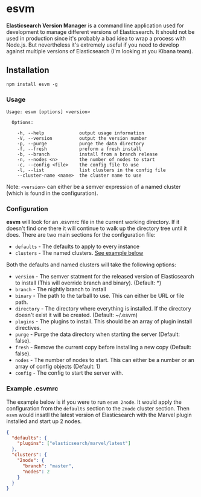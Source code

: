 esvm
====

**Elasticsearch Version Manager** is a command line application used for development to manage different versions of Elasticsearch. It should not be used in production since it's probably a bad idea to wrap a process with Node.js. But nevertheless it's extremely useful if you need to develop against multiple versions of Elasticsearch (I'm looking at you Kibana team).

## Installation
```
npm install esvm -g
```

### Usage
```
Usage: esvm [options] <version>

  Options:

    -h, --help             output usage information
    -V, --version          output the version number
    -p, --purge            purge the data directory
    -f, --fresh            preform a fresh install
    -b, --branch           install from a branch release
    -n, --nodes <n>        the number of nodes to start
    -c, --config <file>    the config file to use
    -l, --list             list clusters in the config file
    --cluster-name <name>  the cluster name to use
```

Note: `<version>` can either be a semver expression of a named cluster (which is found in the configuration).

### Configuration

**esvm** will look for an .esvmrc file in the current working directory. If it doesn't find one there it will continue to walk up the directory tree until it does. There are two main sections for the configuration file:

* `defaults` - The defaults to apply to every instance
* `clusters` - The named clusters. [See example below](#example-esvmrc)

Both the defaults and named clusters will take the following options:

* `version`   - The semver statment for the released version of Elasticsearch to install (This will override branch and binary). (Default: *)
* `branch`    - The nightly branch to install
* `binary`    - The path to the tarball to use. This can either be URL or file path.
* `directory` - The directory where everything is installed. If the directory doesn't exist it will be created. (Default: ~/.esvm)
* `plugins`   - The plugins to install. This should be an array of plugin install directives.
* `purge`     - Purge the data directory when starting the server (Default: false).
* `fresh`     - Remove the current copy before installing a new copy (Default: false).
* `nodes`     - The number of nodes to start. This can either be a number or an array of config objects (Default: 1)
* `config`    - The config to start the server with.

### Example .esvmrc

The example below is if you were to run `esvm 2node`. It would apply the configuration from the `defaults` section to the `2node` cluster section. Then `esvm` would insatll the latest version of Elasticsearch with the Marvel plugin installed and start up 2 nodes.

```json
{
  "defaults": {
    "plugins": ["elasticsearch/marvel/latest"]
  },
  "clusters": {
    "2node": {
      "branch": "master",
      "nodes": 2
    }
  }
}
```
